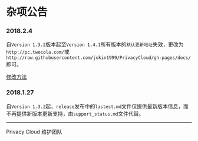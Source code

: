 # 杂项公告

### 2018.2.4

自`Version 1.3.2`版本起至`Version 1.4.1`所有版本的`默认更新地址`失效，更改为`http://pc.twocola.com/`或`http://raw.githubusercontent.com/jokin1999/PrivacyCloud/gh-pages/docs/`即可。

[修改方法](../update.md)

### 2018.1.27

自`Version 1.3.2`起，`release`发布中的`lastest.md`文件仅提供最新版本信息，而不再提供新版本更新支持，由`support_status.md`文件代替。

---

Privacy Cloud 维护团队
